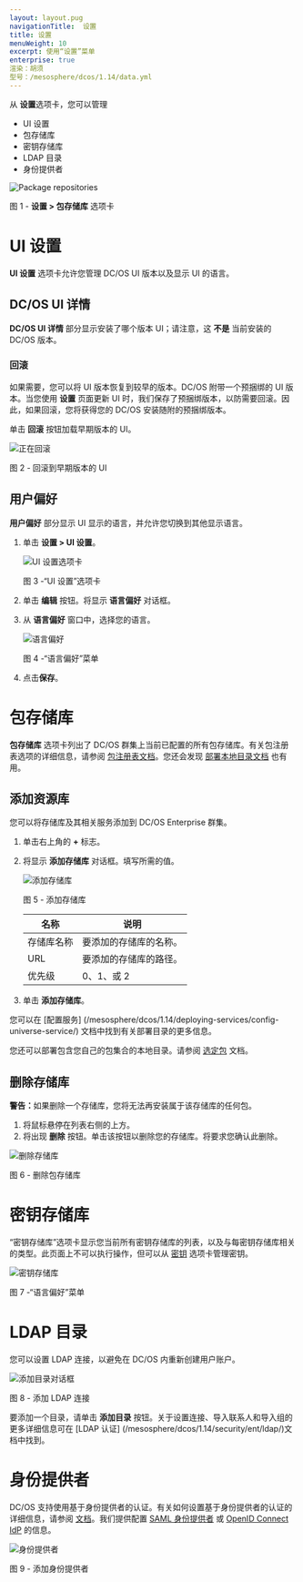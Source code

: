 ```yaml
---
layout: layout.pug
navigationTitle:  设置
title: 设置
menuWeight: 10
excerpt: 使用“设置”菜单
enterprise: true
渲染：胡须
型号：/mesosphere/dcos/1.14/data.yml
---
```


从 **设置**选项卡，您可以管理 

- UI 设置
- 包存储库
- 密钥存储库
- LDAP 目录
- 身份提供者

![Package repositories](/mesosphere/dcos/1.14/img/GUI-Settings-Package-Repositories.png)

图 1 - **设置 > 包存储库** 选项卡

# UI 设置

**UI 设置** 选项卡允许您管理 DC/OS UI 版本以及显示 UI 的语言。

## DC/OS UI 详情

**DC/OS UI 详情** 部分显示安装了哪个版本 UI；请注意，这 **不是** 当前安装的 DC/OS 版本。

### 回滚
如果需要，您可以将 UI 版本恢复到较早的版本。DC/OS 附带一个预捆绑的 UI 版本。当您使用 **设置** 页面更新 UI 时，我们保存了预捆绑版本，以防需要回滚。因此，如果回滚，您将获得您的 DC/OS 安装随附的预捆绑版本。

单击 **回滚** 按钮加载早期版本的 UI。

![正在回滚](/mesosphere/dcos/1.14/img/GUI-Settings-Rollback.png)

图 2 - 回滚到早期版本的 UI

## 用户偏好

**用户偏好** 部分显示 UI 显示的语言，并允许您切换到其他显示语言。
1. 单击 **设置 > UI 设置**。

    ![UI 设置选项卡](/mesosphere/dcos/1.14/img/GUI-Settings-Change-Language.png)

    图 3 -“UI 设置”选项卡

1. 单击 **编辑** 按钮。将显示 **语言偏好** 对话框。

1. 从 **语言偏好** 窗口中，选择您的语言。

    ![语言偏好](/mesosphere/dcos/1.14/img/GUI-change-UI-settings-menu-2.png)

    图 4 -“语言偏好”菜单

1. 点击**保存**。

# 包存储库

**包存储库** 选项卡列出了 DC/OS 群集上当前已配置的所有包存储库。有关包注册表选项的详细信息，请参阅 [包注册表文档](/mesosphere/dcos/1.14/administering-clusters/package-registry/)。您还会发现 [部署本地目录文档](/mesosphere/dcos/1.14/administering-clusters/deploying-a-local-dcos-universe/) 也有用。

## 添加资源库

您可以将存储库及其相关服务添加到 DC/OS Enterprise 群集。

1. 单击右上角的 **+** 标志。

1. 将显示 **添加存储库** 对话框。填写所需的值。

    ![添加存储库](/mesosphere/dcos/1.14/img/GUI-Settings-Add-Repository.png)

    图 5 - 添加存储库

   | 名称 | 说明 |
   |---------|-------------|
   | 存储库名称 | 要添加的存储库的名称。  |
   | URL |  要添加的存储库的路径。  |
   | 优先级 | 0、1、或 2 |

1. 单击 **添加存储库**。

您可以在 [配置服务] (/mesosphere/dcos/1.14/deploying-services/config-universe-service/) 文档中找到有关部署目录的更多信息。

您还可以部署包含您自己的包集合的本地目录。请参阅 [选定包](/mesosphere/dcos/1.14/administering-clusters/deploying-a-local-dcos-universe/#selected-packages) 文档。

## 删除存储库

<p class="message--warning"><strong>警告：</strong>如果删除一个存储库，您将无法再安装属于该存储库的任何包。</p>

1. 将鼠标悬停在列表右侧的上方。
1. 将出现 **删除** 按钮。单击该按钮以删除您的存储库。将要求您确认此删除。

![删除存储库](/mesosphere/dcos/1.14/img/GUI-Settings-Package-Repositories-Delete.png)

图 6 - 删除包存储库

# 密钥存储库 

“密钥存储库”选项卡显示您当前所有密钥存储库的列表，以及与每密钥存储库相关的类型。此页面上不可以执行操作，但可以从 [密钥](/mesosphere/dcos/1.14/gui/secrets/) 选项卡管理密钥。

![密钥存储库](/mesosphere/dcos/1.14/img/GUI-Settings-Secret-Stores.png)

图 7 -“语言偏好”菜单

# LDAP 目录

您可以设置 LDAP 连接，以避免在 DC/OS 内重新创建用户账户。

![添加目录对话框](/mesosphere/dcos/1.14/img/ldap-add-dir-conn.png)

图 8 - 添加 LDAP 连接

要添加一个目录，请单击 **添加目录** 按钮。关于设置连接、导入联系人和导入组的更多详细信息可在 [LDAP 认证] (/mesosphere/dcos/1.14/security/ent/ldap/)文档中找到。

# 身份提供者

DC/OS 支持使用基于身份提供者的认证。有关如何设置基于身份提供者的认证的详细信息，请参阅 [文档](/mesosphere/dcos/1.14/security/ent/sso/)。我们提供配置 [SAML 身份提供者](/mesosphere/dcos/1.14/security/ent/sso/setup-saml/) 或 [OpenID Connect IdP](/mesosphere/dcos/1.14/security/ent/sso/setup-openid/) 的信息。

![身份提供者](/mesosphere/dcos/1.14/img/GUI-Settings-LDAP-Add-Oidc.png)

图 9 - 添加身份提供者